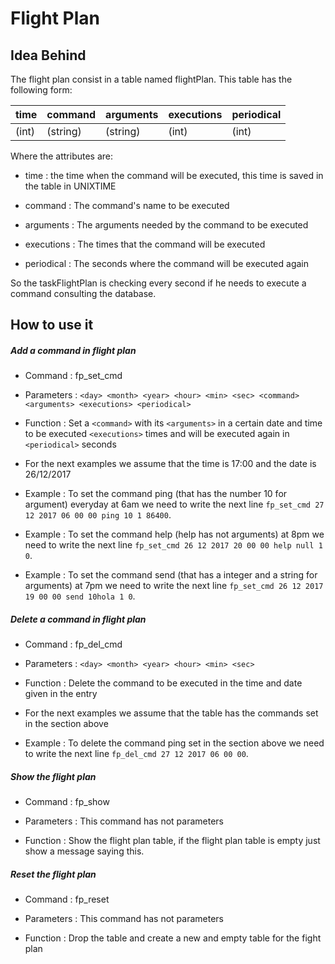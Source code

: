 # Flight Plan

## Idea Behind

The flight plan consist in a table named flightPlan.
This table has the following form:

   
   
   | time      | command   | arguments  | executions    | periodical   |
   | --------- |---------- | ---------- | ------------- | ------------ | 
   | (int)     | (string)  | (string)   | (int)         | (int)        | 
    
    
Where the attributes are:

- time : the time when the command will be executed, this time is saved in the 
table in UNIXTIME

- command : The command's name to be executed

- arguments : The arguments needed by the command to be executed

- executions : The times that the command will be executed

- periodical : The seconds where the command will be executed again

So the taskFlightPlan is checking every second if he needs to execute a command 
consulting the database.


## How to use it

##### Add a command in flight plan

- Command : fp_set_cmd

- Parameters : `<day> <month> <year> <hour> <min> <sec> <command> <arguments> <executions> <periodical>`

- Function : Set a `<command>` with its `<arguments>` in a certain date and time to be executed 
`<executions>` times and will be executed again in `<periodical>` seconds

- For the next examples we assume that the time is 17:00 and the date is 26/12/2017

- Example : To set the command ping (that has the number 10 for argument) everyday at 6am 
we need to write the next line `fp_set_cmd 27 12 2017 06 00 00 ping 10 1 86400`.

- Example : To set the command help (help has not arguments) at 8pm we need to write
the next line `fp_set_cmd 26 12 2017 20 00 00 help null 1 0`.

- Example : To set the command send (that has a integer and a string for arguments) at 7pm we 
need to write the next line `fp_set_cmd 26 12 2017 19 00 00 send 10hola 1 0`.

##### Delete a command in flight plan

- Command : fp_del_cmd 

- Parameters : `<day> <month> <year> <hour> <min> <sec>`

- Function : Delete the command to be executed in the time and date given in the entry

- For the next examples we assume that the table has the commands set in the section above

- Example : To delete the command ping set in the section above we need to write the 
next line `fp_del_cmd 27 12 2017 06 00 00`.

##### Show the flight plan

- Command : fp_show

- Parameters : This command has not parameters

- Function : Show the flight plan table, if the flight plan table is empty just show
a message saying this.

##### Reset the flight plan

- Command : fp_reset

- Parameters : This command has not parameters

- Function : Drop the table and create a new and empty table for the fight plan

